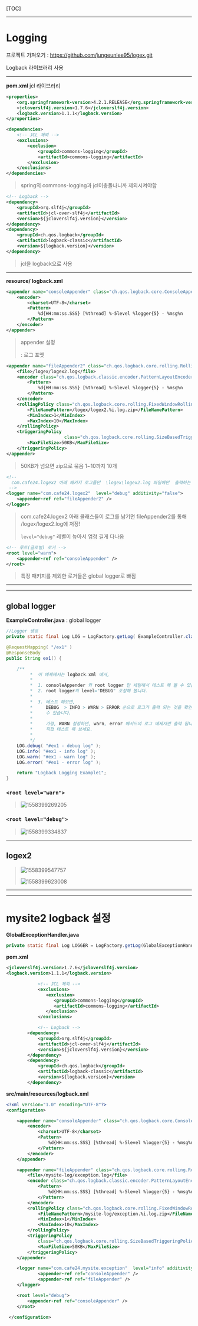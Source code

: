 [TOC]



---

# Logging

프로젝트 가져오기 : https://github.com/jungeunlee95/logex.git

Logback 라이브러리 사용

---

**pom.xml**   jcl 라이브러리

```xml
<properties>
    <org.springframework-version>4.2.1.RELEASE</org.springframework-version>
    <jcloverslf4j.version>1.7.6</jcloverslf4j.version>		
    <logback.version>1.1.1</logback.version>
</properties>
```

```xml
<dependencies>
    <!-- JCL 제외 -->
    <exclusions>
        <exclusion>
            <groupId>commons-logging</groupId>
            <artifactId>commons-logging</artifactId>
        </exclusion>
    </exclusions>
</dependencies>
```

> spring의 commons-logging과 jcl이충돌나니까 제외시켜야함

```xml
<!-- Logback --> 
<dependency>                                    
    <groupId>org.slf4j</groupId>                
    <artifactId>jcl-over-slf4j</artifactId>     
    <version>${jcloverslf4j.version}</version>  
</dependency>
<dependency>
    <groupId>ch.qos.logback</groupId>
    <artifactId>logback-classic</artifactId>
    <version>${logback.version}</version>
</dependency>
```

> jcl을 logback으로 사용

---

**resource/ logback.xml**

```xml
<appender name="consoleAppender" class="ch.qos.logback.core.ConsoleAppender">
    <encoder>
        <charset>UTF-8</charset>
        <Pattern>
            %d{HH:mm:ss.SSS} [%thread] %-5level %logger{5} - %msg%n
        </Pattern>
    </encoder>
</appender>
```

> appender 설정
>
> <Pattern> : 로그 포맷



```xml
<appender name="fileAppender2" class="ch.qos.logback.core.rolling.RollingFileAppender">
    <file>/logex/logex2.log</file>
    <encoder class="ch.qos.logback.classic.encoder.PatternLayoutEncoder">
        <Pattern>
            %d{HH:mm:ss.SSS} [%thread] %-5level %logger{5} - %msg%n
        </Pattern>
    </encoder>
    <rollingPolicy class="ch.qos.logback.core.rolling.FixedWindowRollingPolicy">
        <FileNamePattern>/logex/logex2.%i.log.zip</FileNamePattern>
        <MinIndex>1</MinIndex>
        <MaxIndex>10</MaxIndex>
    </rollingPolicy>
    <triggeringPolicy
                      class="ch.qos.logback.core.rolling.SizeBasedTriggeringPolicy">
        <MaxFileSize>50KB</MaxFileSize>
    </triggeringPolicy>
</appender>
```

> 50KB가 넘으면 zip으로 묶음 1~10까지 10개



```xml
<!--
  com.cafe24.logex2 아래 패키지 로그들만  \logex\logex2.log 파일에만  출력하는 로거
 -->
<logger name="com.cafe24.logex2"  level="debug" additivity="false">
    <appender-ref ref="fileAppender2" />
</logger>
```

> com.cafe24.logex2 아래 클래스들이 로그를 남기면 fileAppender2를 통해 /logex/logex2.log에 저장!
>
> `level="debug"` 레벨이 높아서 엄청 길게 다나옴

```xml
<!-- 루트(글로벌) 로거 -->
<root level="warn">
    <appender-ref ref="consoleAppender" />
</root>
```

> 특정 패키지를 제외한 로거들은 global logger로 빠짐

---



---

## global logger

**ExampleController.java** : global logger

```java
//Logger 생성
private static final Log LOG = LogFactory.getLog( ExampleController.class );

@RequestMapping( "/ex1" )
@ResponseBody
public String ex1() {

    /**
		 *  이 예제에서는 logback.xml 에서,
		 *  
		 *  1. consoleAppender 와 root logger 만 세팅해서 테스트 해 볼 수 있습니다. 
		 *  2. root logger의 level="DEBUG" 조정해 봅니다.
		 *  
		 *  3. 테스트 해보면,
		 *     DEBUG  > INFO > WARN > ERROR 순으로 로그가 출력 되는 것을 확인할
		 *     수 있습니다.
		 *     
		 *     가령, WARN 설정하면, warn, error 메서드의 로그 메세지만 출력 됩니다.
		 *     직접 테스트 해 보세요.
		 *  
		 */
    LOG.debug( "#ex1 - debug log" );
    LOG.info( "#ex1 - info log" );
    LOG.warn( "#ex1 - warn log" );
    LOG.error( "#ex1 - error log" );

    return "Logback Logging Example1";
}
```

### `<root level="warn">`

> ![1558399269205](assets/1558399269205.png)

### `<root level="debug">`

> ![1558399334837](assets/1558399334837.png)

---



## logex2

> ![1558399547757](assets/1558399547757.png)
>
> ![1558399623008](assets/1558399623008.png)

---



---

# mysite2 logback 설정

**GlobalExceptionHandler.java**

```java
private static final Log LOGGER = LogFactory.getLog(GlobalExceptionHandler.class);
```

**pom.xml**

```xml
<jcloverslf4j.version>1.7.6</jcloverslf4j.version>		
<logback.version>1.1.1</logback.version>
```

```xml
			<!-- JCL 제외 -->
			<exclusions>
			   <exclusion>
				  <groupId>commons-logging</groupId>
				  <artifactId>commons-logging</artifactId>
			   </exclusion>
			</exclusions>	
```

```xml
			<!-- Logback --> 
		<dependency>                                    
			<groupId>org.slf4j</groupId>                
			<artifactId>jcl-over-slf4j</artifactId>     
			<version>${jcloverslf4j.version}</version>  
		</dependency>
		<dependency>
			<groupId>ch.qos.logback</groupId>
			<artifactId>logback-classic</artifactId>
			<version>${logback.version}</version>
		</dependency>
```

**src/main/resources/logback.xml**

```xml
<?xml version="1.0" encoding="UTF-8"?>
<configuration>

 	<appender name="consoleAppender" class="ch.qos.logback.core.ConsoleAppender">
		<encoder>
			<charset>UTF-8</charset>
			<Pattern>
				%d{HH:mm:ss.SSS} [%thread] %-5level %logger{5} - %msg%n
			</Pattern>
		</encoder>
	</appender>

 	<appender name="fileAppender" class="ch.qos.logback.core.rolling.RollingFileAppender">
		<file>/mysite-log/exception.log</file>
		<encoder class="ch.qos.logback.classic.encoder.PatternLayoutEncoder">
			<Pattern>
				%d{HH:mm:ss.SSS} [%thread] %-5level %logger{5} - %msg%n
			</Pattern>
		</encoder>
		<rollingPolicy class="ch.qos.logback.core.rolling.FixedWindowRollingPolicy">
			<FileNamePattern>/mysite-log/exception.%i.log.zip</FileNamePattern>
			<MinIndex>1</MinIndex>
			<MaxIndex>10</MaxIndex>
		</rollingPolicy>
		<triggeringPolicy
			class="ch.qos.logback.core.rolling.SizeBasedTriggeringPolicy">
			<MaxFileSize>50KB</MaxFileSize>
		</triggeringPolicy>
	</appender>

 	<logger name="com.cafe24.mysite.exception"  level="info" additivity="false">
            <appender-ref ref="consoleAppender" />
            <appender-ref ref="fileAppender" />
    </logger>

 	<root level="debug">
		<appender-ref ref="consoleAppender" />
	</root>

 </configuration> 
```





